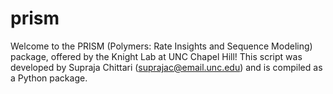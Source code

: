 # prism
Welcome to the PRISM (Polymers: Rate Insights and Sequence Modeling) package, offered by the Knight Lab at UNC Chapel Hill! This script was developed by Supraja Chittari (suprajac@email.unc.edu) and is compiled as a Python package.
